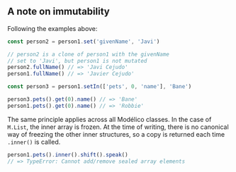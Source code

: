 ## A note on immutability

Following the examples above:

```js
const person2 = person1.set('givenName', 'Javi')

// person2 is a clone of person1 with the givenName
// set to 'Javi', but person1 is not mutated
person2.fullName() // => 'Javi Cejudo'
person1.fullName() // => 'Javier Cejudo'

const person3 = person1.setIn(['pets', 0, 'name'], 'Bane')

person3.pets().get(0).name() // => 'Bane'
person1.pets().get(0).name() // => 'Robbie'
```

The same principle applies across all Modélico classes. In the case of
`M.List`, the inner array is frozen. At the time of writing, there is no
canonical way of freezing the other inner structures, so a copy is returned
each time `.inner()` is called.

```js
person1.pets().inner().shift().speak()
// => TypeError: Cannot add/remove sealed array elements
```
